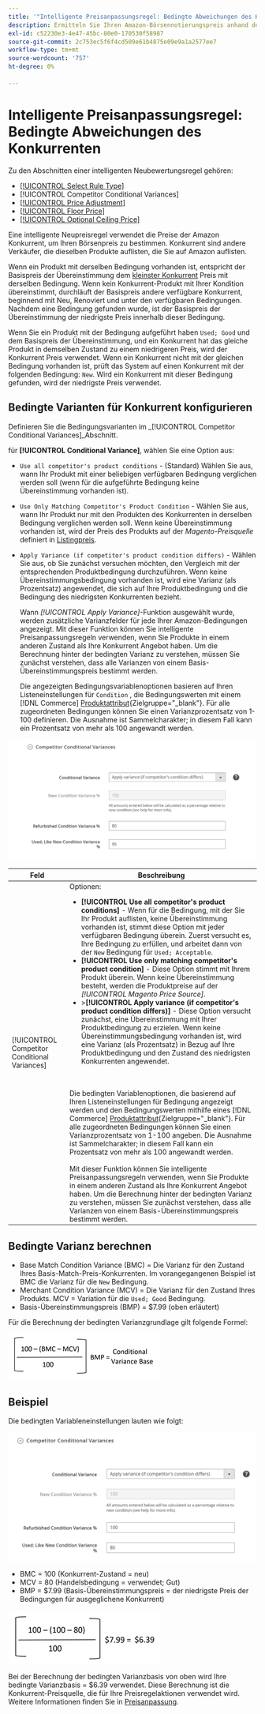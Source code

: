 ```yaml
---
title: '"Intelligente Preisanpassungsregel: Bedingte Abweichungen des Konkurrenten"'
description: Ermitteln Sie Ihren Amazon-Börsennotierungspreis anhand der Konkurrent-Preise und -Konditionen des Produkts, indem Sie eine intelligente Preiswiederholungsregel erstellen.
exl-id: c52230e3-4e47-45bc-80e0-170530f58987
source-git-commit: 2c753ec5f6f4cd509e61b4875e09e9a1a2577ee7
workflow-type: tm+mt
source-wordcount: '757'
ht-degree: 0%

---
```


# Intelligente Preisanpassungsregel: Bedingte Abweichungen des Konkurrenten

Zu den Abschnitten einer intelligenten Neubewertungsregel gehören:

- [[!UICONTROL Select Rule Type]](./intelligent-repricing-rules.md)
- [!UICONTROL Competitor Conditional Variances]
- [[!UICONTROL Price Adjustment]](./price-adjustment.md)
- [[!UICONTROL Floor Price]](./floor-price.md)
- [[!UICONTROL Optional Ceiling Price]](./optional-ceiling-price.md)

Eine intelligente Neupreisregel verwendet die Preise der Amazon Konkurrent, um Ihren Börsenpreis zu bestimmen. Konkurrent sind andere Verkäufer, die dieselben Produkte auflisten, die Sie auf Amazon auflisten.

Wenn ein Produkt mit derselben Bedingung vorhanden ist, entspricht der Basispreis der Übereinstimmung dem [kleinster Konkurrent](./lowest-competitor-pricing.md) Preis mit derselben Bedingung. Wenn kein Konkurrent-Produkt mit Ihrer Kondition übereinstimmt, durchläuft der Basispreis andere verfügbare Konkurrent, beginnend mit Neu, Renoviert und unter den verfügbaren Bedingungen. Nachdem eine Bedingung gefunden wurde, ist der Basispreis der Übereinstimmung der niedrigste Preis innerhalb dieser Bedingung.

Wenn Sie ein Produkt mit der Bedingung aufgeführt haben `Used; Good` und dem Basispreis der Übereinstimmung, und ein Konkurrent hat das gleiche Produkt in demselben Zustand zu einem niedrigeren Preis, wird der Konkurrent Preis verwendet. Wenn ein Konkurrent nicht mit der gleichen Bedingung vorhanden ist, prüft das System auf einen Konkurrent mit der folgenden Bedingung: `New`. Wird ein Konkurrent mit dieser Bedingung gefunden, wird der niedrigste Preis verwendet.

## Bedingte Varianten für Konkurrent konfigurieren

Definieren Sie die Bedingungsvarianten im _[!UICONTROL Competitor Conditional Variances]_Abschnitt.

für **[!UICONTROL Conditional Variance]**, wählen Sie eine Option aus:

- `Use all competitor's product conditions` - (Standard) Wählen Sie aus, wann Ihr Produkt mit einer beliebigen verfügbaren Bedingung verglichen werden soll (wenn für die aufgeführte Bedingung keine Übereinstimmung vorhanden ist).

- `Use Only Matching Competitor's Product Condition` - Wählen Sie aus, wann Ihr Produkt nur mit den Produkten des Konkurrenten in derselben Bedingung verglichen werden soll. Wenn keine Übereinstimmung vorhanden ist, wird der Preis des Produkts auf der _Magento-Preisquelle_ definiert in [Listingpreis](./listing-price.md).

- `Apply Variance (if competitor's product condition differs)` - Wählen Sie aus, ob Sie zunächst versuchen möchten, den Vergleich mit der entsprechenden Produktbedingung durchzuführen. Wenn keine Übereinstimmungsbedingung vorhanden ist, wird eine Varianz (als Prozentsatz) angewendet, die sich auf Ihre Produktbedingung und die Bedingung des niedrigsten Konkurrenten bezieht.

   Wann _[!UICONTROL Apply Variance]_-Funktion ausgewählt wurde, werden zusätzliche Varianzfelder für jede Ihrer Amazon-Bedingungen angezeigt. Mit dieser Funktion können Sie intelligente Preisanpassungsregeln verwenden, wenn Sie Produkte in einem anderen Zustand als Ihre Konkurrent Angebot haben. Um die Berechnung hinter der bedingten Varianz zu verstehen, müssen Sie zunächst verstehen, dass alle Varianzen von einem Basis-Übereinstimmungspreis bestimmt werden.

   Die angezeigten Bedingungsvariablenoptionen basieren auf Ihren Listeneinstellungen für `Condition` , die Bedingungswerten mit einem [!DNL Commerce] [Produktattribut](https://docs.magento.com/user-guide/catalog/product-attributes.html){Zielgruppe=&quot;_blank&quot;}. Für alle zugeordneten Bedingungen können Sie einen Varianzprozentsatz von 1-100 definieren. Die Ausnahme ist Sammelcharakter; in diesem Fall kann ein Prozentsatz von mehr als 100 angewandt werden.

![Intelligente Preisanpassungsregel - bedingte Varianten des Konkurrenten](assets/amazon-competitor-cond-variances.png)

| Feld | Beschreibung |
|--- |--- |
| [!UICONTROL Competitor Conditional Variances] | Optionen: <ul><li>**[!UICONTROL Use all competitor's product conditions]** - Wenn für die Bedingung, mit der Sie Ihr Produkt auflisten, keine Übereinstimmung vorhanden ist, stimmt diese Option mit jeder verfügbaren Bedingung überein. Zuerst versucht es, Ihre Bedingung zu erfüllen, und arbeitet dann von der `New` Bedingung für `Used; Acceptable`.</li><li>**[!UICONTROL Use only matching competitor's product condition]** - Diese Option stimmt mit Ihrem Produkt überein. Wenn keine Übereinstimmung besteht, werden die Produktpreise auf der _[!UICONTROL Magento Price Source]_.</li><li>>**[!UICONTROL Apply variance (if competitor's product condition differs)]** - Diese Option versucht zunächst, eine Übereinstimmung mit Ihrer Produktbedingung zu erzielen. Wenn keine Übereinstimmungsbedingung vorhanden ist, wird eine Varianz (als Prozentsatz) in Bezug auf Ihre Produktbedingung und den Zustand des niedrigsten Konkurrenten angewendet.</li></ul><br><br>Die bedingten Variablenoptionen, die basierend auf Ihren Listeneinstellungen für Bedingung angezeigt werden und den Bedingungswerten mithilfe eines [!DNL Commerce] [Produktattribut](https://docs.magento.com/user-guide/catalog/product-attributes.html){Zielgruppe=&quot;_blank&quot;}. Für alle zugeordneten Bedingungen können Sie einen Varianzprozentsatz von 1-100 angeben. Die Ausnahme ist Sammelcharakter; in diesem Fall kann ein Prozentsatz von mehr als 100 angewandt werden.<br><br>Mit dieser Funktion können Sie intelligente Preisanpassungsregeln verwenden, wenn Sie Produkte in einem anderen Zustand als Ihre Konkurrent Angebot haben. Um die Berechnung hinter der bedingten Varianz zu verstehen, müssen Sie zunächst verstehen, dass alle Varianzen von einem Basis-Übereinstimmungspreis bestimmt werden. |

## Bedingte Varianz berechnen

- Base Match Condition Variance (BMC) = Die Varianz für den Zustand Ihres Basis-Match-Preis-Konkurrenten. Im vorangegangenen Beispiel ist BMC die Varianz für die `New` Bedingung.
- Merchant Condition Variance (MCV) = Die Varianz für den Zustand Ihres Produkts. MCV = Variation für die `Used; Good` Bedingung.
- Basis-Übereinstimmungspreis (BMP) = $7.99 (oben erläutert)

Für die Berechnung der bedingten Varianzgrundlage gilt folgende Formel:

![Berechnungsformel für bedingte Abweichungen](assets/amazon-cond-variance-calc-1.png)

## Beispiel

Die bedingten Variableneinstellungen lauten wie folgt:

![Beispiel für bedingte Variableneinstellungen](assets/amazon-cond-variances.png)

- BMC = 100 (Konkurrent-Zustand = neu)
- MCV = 80 (Handelsbedingung = verwendet; Gut)
- BMP = $7.99 (Basis-Übereinstimmungspreis = der niedrigste Preis der Bedingungen für ausgeglichene Konkurrent)

![Beispiel für bedingte Variantenbasisberechnung](assets/amazon-cond-variance-calc-2.png)

Bei der Berechnung der bedingten Varianzbasis von oben wird Ihre bedingte Varianzbasis = $6.39 verwendet. Diese Berechnung ist die Konkurrent-Preisquelle, die für Ihre Preisregelaktionen verwendet wird. Weitere Informationen finden Sie in [Preisanpassung](./price-adjustment.md).

